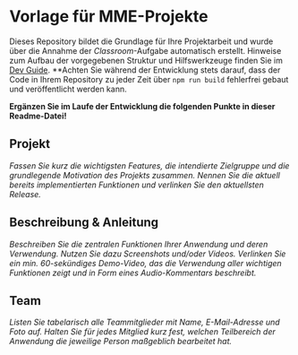 # Vorlage für MME-Projekte

Dieses Repository bildet die Grundlage für Ihre Projektarbeit und wurde über die Annahme der _Classroom_-Aufgabe automatisch erstellt. Hinweise zum Aufbau der vorgegebenen Struktur und Hilfswerkzeuge finden Sie im [Dev Guide](./DevGuide.md). **Achten Sie während der Entwicklung stets darauf, dass der Code in Ihrem Repository zu jeder Zeit über `npm run build` fehlerfrei gebaut und veröffentlicht werden kann.

**Ergänzen Sie im Laufe der Entwicklung die folgenden Punkte in dieser Readme-Datei!**

## Projekt

_Fassen Sie kurz die wichtigsten Features, die intendierte Zielgruppe und die grundlegende Motivation des Projekts zusammen. Nennen Sie die aktuell bereits implementierten Funktionen und verlinken Sie den aktuellsten Release._

## Beschreibung & Anleitung

_Beschreiben Sie die zentralen Funktionen Ihrer Anwendung und deren Verwendung. Nutzen Sie dazu Screenshots und/oder Videos. Verlinken Sie ein min. 60-sekündiges Demo-Video, das die Verwendung aller wichtigen Funktionen zeigt und in Form eines Audio-Kommentars beschreibt._

## Team

_Listen Sie tabelarisch alle Teammitglieder mit Name, E-Mail-Adresse und Foto auf. Halten Sie für jedes Mitglied kurz fest, welchen Teilbereich der Anwendung die jeweilige Person maßgeblich bearbeitet hat._
